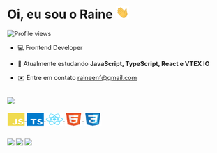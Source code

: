 <h1>Oi, eu sou o Raine <img src="https://raw.githubusercontent.com/RaineCorrea/RaineCorrea/master/hi.gif" width="30"></h1>
<img src="https://komarev.com/ghpvc/?username=RaineCorrea&color=blueviolet" alt="Profile views" /> 

- 💻  Frontend Developer

- 🌱  Atualmente estudando **JavaScript, TypeScript, React e VTEX IO**

- ✉️  Entre em contato raineenf@gmail.com


<br>

<div>
  <a href="https://github.com/RaineCorrea">
  <img height="180em" src="https://github-readme-stats.vercel.app/api?username=RaineCorrea&show_icons=true&theme=nightowl&count_private=true"/>
</div>
<div style="display: inline_block"><br>
  <img align="center" alt="Raine-Js" height="30" width="40" src="https://raw.githubusercontent.com/devicons/devicon/master/icons/javascript/javascript-plain.svg">
  <img align="center" alt="Raine-Ts" height="30" width="40" src="https://raw.githubusercontent.com/devicons/devicon/master/icons/typescript/typescript-plain.svg">
  <img align="center" alt="Raine-React" height="30" width="40" src="https://raw.githubusercontent.com/devicons/devicon/master/icons/react/react-original.svg">
  <img align="center" alt="Raine-HTML" height="30" width="40" src="https://raw.githubusercontent.com/devicons/devicon/master/icons/html5/html5-original.svg">
  <img align="center" alt="Raine-CSS" height="30" width="40" src="https://raw.githubusercontent.com/devicons/devicon/master/icons/css3/css3-original.svg">
</div>
  
  ##
<div> 
  <a href="https://instagram.com/raineecorrea" target="_blank"><img src="https://img.shields.io/badge/-Instagram-%23E4405F?style=for-the-badge&logo=instagram&logoColor=white" target="_blank"></a>
  <a href = "mailto:raineenf@gmail.com"><img src="https://img.shields.io/badge/-Gmail-%23333?style=for-the-badge&logo=gmail&logoColor=white" target="_blank"></a>
  <a href="https://www.linkedin.com/in/raine-correa/" target="_blank"><img src="https://img.shields.io/badge/-LinkedIn-%230077B5?style=for-the-badge&logo=linkedin&logoColor=white" target="_blank"></a> 
</div>
